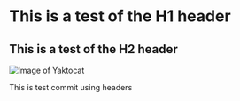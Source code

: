 # This is a test of the H1 header
## This is a test of the H2 header

![Image of Yaktocat](https://octodex.github.com/images/yaktocat.png)




















This is test commit using headers
